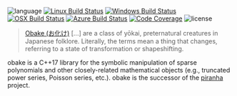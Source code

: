 ![language](https://img.shields.io/badge/language-C%2B%2B17-red.svg?style=for-the-badge)
[![Linux Build Status](https://img.shields.io/circleci/project/github/bluescarni/obake/master.svg?style=for-the-badge)](https://circleci.com/gh/bluescarni/obake)
[![Windows Build Status](https://img.shields.io/appveyor/ci/bluescarni/obake/master.svg?logo=appveyor&style=for-the-badge)](https://ci.appveyor.com/project/bluescarni/obake)
[![OSX Build Status](https://img.shields.io/travis/bluescarni/obake/master.svg?logo=travis&style=for-the-badge)](https://travis-ci.org/bluescarni/obake)
[![Azure Build Status](https://img.shields.io/azure-devops/build/bluescarni/5a575445-7600-4997-8eb8-b88492a4e8f2/3?style=for-the-badge)](https://dev.azure.com/bluescarni/obake/_build?definitionId=3)
[![Code Coverage](https://img.shields.io/codecov/c/github/bluescarni/obake.svg?style=for-the-badge)](https://codecov.io/github/bluescarni/obake?branch=master)
![license](https://img.shields.io/badge/license-MPL2-blue.svg?style=for-the-badge)

> [Obake (お化け)](https://en.wikipedia.org/wiki/Obake) [...] are a class of yōkai,
> preternatural creatures in Japanese folklore.
> Literally, the terms mean a thing that changes, referring to a state of transformation
> or shapeshifting.

obake is a C++17 library for the symbolic manipulation of sparse polynomials
and other closely-related mathematical objects (e.g., truncated power
series, Poisson series, etc.). obake is the successor of the
[piranha](https://github.com/bluescarni/piranha) project.
